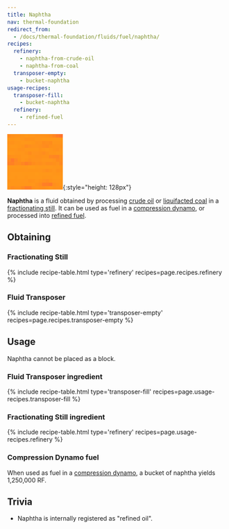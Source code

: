 ```yaml
---
title: Naphtha
nav: thermal-foundation
redirect_from:
  - /docs/thermal-foundation/fluids/fuel/naphtha/
recipes:
  refinery:
    - naphtha-from-crude-oil
    - naphtha-from-coal
  transposer-empty:
    - bucket-naphtha
usage-recipes:
  transposer-fill:
    - bucket-naphtha
  refinery:
    - refined-fuel
---
```


![Naphtha](/assets/images/thermal-foundation/naphtha.gif){:style="height: 128px"}


**Naphtha** is a fluid obtained by processing [crude oil](/docs/crude-oil/) or
[liquifacted coal](/docs/liquifacted-coal/) in a [fractionating
still](/docs/fractionating-still/). It can be used as fuel in a [compression
dynamo](/docs/compression-dynamo/), or processed into [refined
fuel](/docs/refined-fuel/).


Obtaining
---------

### Fractionating Still
{% include recipe-table.html type='refinery' recipes=page.recipes.refinery %}

### Fluid Transposer
{% include recipe-table.html type='transposer-empty' recipes=page.recipes.transposer-empty %}


Usage
-----

Naphtha cannot be placed as a block.

### Fluid Transposer ingredient
{% include recipe-table.html type='transposer-fill' recipes=page.usage-recipes.transposer-fill %}

### Fractionating Still ingredient
{% include recipe-table.html type='refinery' recipes=page.usage-recipes.refinery %}

### Compression Dynamo fuel
When used as fuel in a [compression dynamo](/docs/compression-dynamo/), a bucket
of naphtha yields 1,250,000 RF.


Trivia
------

* Naphtha is internally registered as "refined oil".
